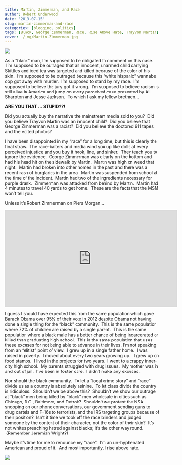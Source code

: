 ```yaml
---
title: Martin, Zimmerman, and Race
author: Robert Underwood
date: '2013-07-15'
slug: martin-zimmerman-and-race
categories: [blogging, politics]
tags: [Black, George Zimmerman, Race, Rise Above Hate, Trayvon Martin]
cover:  /img/Martin-Zimmerman.jpg
---
```


![](/img/Martin-Zimmerman.jpg)

As a “black” man, I’m supposed to be obligated to comment on this case.  I’m supposed to be outraged that an innocent, unarmed child carrying Skittles and iced tea was targeted and killed because of the color of his skin.  I’m supposed to be outraged because this “white hispanic” wannabe cop got away with murder.  I’m supposed to stand by my race.  I’m supposed to believe the jury got it wrong.  I’m supposed to believe racism is still alive in America and jump on every perceived case presented by Al Sharpton and Jesse Jackson.  To which I ask my fellow brethren…

**ARE YOU THAT ... STUPID??!**

Did you actually buy the narrative the mainstream media sold to you?  Did you believe Trayvon Martin was an innocent child?  Did you believe that George Zimmerman was a racist?  Did you believe the doctored 911 tapes and the edited photos?

I have been disappointed in my “race” for a long time, but this is clearly the final straw.  The race-baiters and media wind you up like dolls at every perceived injustice and you buy it hook, line, and sinker.  They teach you to ignore the evidence.  George Zimmerman was clearly on the bottom and had his head hit on the sidewalk by Martin.  Martin was high on weed that night.  Martin had broken into other homes in the past and there was a recent rash of burglaries in the area.  Martin was suspended from school at the time of the incident.  Martin had two of the ingredients necessary for purple drank.  Zimmerman was attacked from behind by Martin.  Martin had 4 minutes to travel 40 yards to get home.  These are the facts that the MSM won’t tell you.

Unless it’s Robert Zimmerman on Piers Morgan…

<iframe width="560" height="315" src="https://www.youtube.com/embed/-ePcLS5f7jw" frameborder="0" gesture="media" allow="encrypted-media" allowfullscreen></iframe>

I guess I should have expected this from the same population which gave Barack Obama over 95% of their vote in 2012 despite Obama not having done a single thing for the “black” community.  This is the same population where 72% of children are raised by a single parent.  This is the same population where a black male has a better chance of being incarcerated or killed than graduating high school.  This is the same population that uses these excuses for not being able to advance in their lives.
I’m not speaking from an “elitist” point of view.  I grew up in a single father home.  I was raised in poverty.  I moved about every two years growing up.   I grew up on food stamps.  I lived in the projects for two years.  I went to a crappy inner-city high school.  My parents struggled with drug issues.  My mother was in and out of jail.  I’ve been in foster care.  I didn’t make any excuses.

Nor should the black community.  To let a “local crime story” and “race” divide us as a country is absolutely asinine.  To let class divide the country is ridiculous.  Shouldn’t we be above this?  Shouldn’t we show our outrage at “black” men being killed by “black” men wholesale in cities such as Chicago, D.C., Baltimore, and Detroit?  Shouldn’t we protest the NSA snooping on our phone conversations, our government sending guns to drug cartels and F-16s to terrorists, and the IRS targeting groups because of their position?  Isn’t it time we took off the race blinders and judged someone by the content of their character, not the color of their skin?  It’s not whites preaching hatred against blacks; it’s the other way round.  (Remember Jeremiah Wright?)

Maybe it’s time for me to renounce my “race”.  I’m an un-hyphenated American and proud of it.  And most importantly, I rise above hate.

![](http://images5.fanpop.com/image/photos/26300000/John-Cena-RISE-ABOVE-HATE-john-cena-26342204-979-1200.jpg)